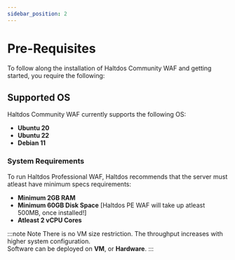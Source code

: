 ```yaml
---
sidebar_position: 2
---
```


# Pre-Requisites

To follow along the installation of Haltdos Community WAF and getting started, you require the following:


## Supported OS

Haltdos Community WAF currently supports the following OS:

- **Ubuntu 20**
- **Ubuntu 22**
- **Debian 11**


### System Requirements

To run Haltdos Professional WAF, Haltdos recommends that the server must atleast have minimum specs requirements:

- **Minimum 2GB RAM**  
- **Minimum 60GB Disk Space**  [Haltdos PE WAF will take up atleast 500MB, once installed!]
- **Atleast 2 vCPU Cores**

:::note Note
There is no VM size restriction. The throughput increases with higher system configuration.  
Software can be deployed on **VM**, or **Hardware**.
:::
